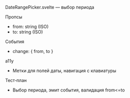 DateRangePicker.svelte — выбор периода

Пропсы
- from: string (ISO)
- to: string (ISO)

События
- change: { from, to }

a11y
- Метки для полей даты, навигация с клавиатуры

Тест‑план
- Выбор периода, эмит события, валидация from<=to